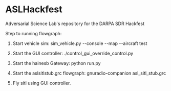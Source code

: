 # ASLHackfest
Adversarial Science Lab's repository for the DARPA SDR Hackfest

Step to running flowgraph:

1. Start vehicle sim: sim_vehicle.py --console --map --aircraft test

2. Start the GUI controller: ./control_gui_override_control.py 

3. Start the hainesb Gateway: python run.py 

4. Start the aslsitlstub.grc flowgraph: gnuradio-companion asl_sitl_stub.grc

5. Fly sitl using GUI controller.
